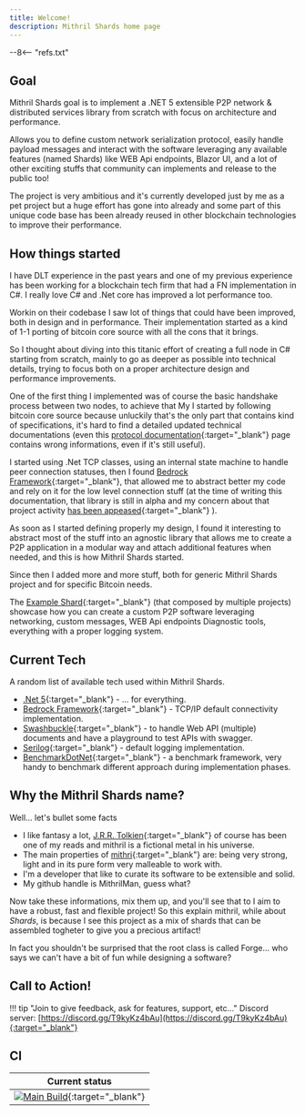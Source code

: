 ```yaml
---
title: Welcome!
description: Mithril Shards home page
---
```

--8<-- "refs.txt"

## Goal

Mithril Shards goal is to implement a .NET 5 extensible P2P network & distributed services library from scratch with focus on architecture and performance.

Allows you to define custom network serialization protocol, easily handle payload messages and interact with the software leveraging any available features (named Shards) like WEB Api endpoints, Blazor UI,  and a lot of other exciting stuffs that community can implements and release to the public too!

The project is very ambitious and it's currently developed just by me as a pet project but a huge effort has gone into already and some part of this unique code base has been already reused in other blockchain technologies to improve their performance.



## How things started

I have DLT experience in the past years and one of my previous experience has been working for a blockchain tech firm that had a FN implementation in C#.
I really love C# and .Net core has improved a lot performance too.

Workin on their codebase I saw lot of things that could have been improved, both in design and in performance. Their implementation started as a kind of 1-1 porting of bitcoin core source with all the cons that it brings.

So I thought about diving into this titanic effort of creating a full node in C# starting from scratch, mainly to go as deeper as possible into technical details, trying to focus both on a proper architecture design and performance improvements.

One of the first thing I implemented was of course the basic handshake process between two nodes, to achieve that My I started by following bitcoin core source because unluckily that's the only part that contains kind of specifications, it's hard to find a detailed updated technical documentations (even this [protocol documentation](https://en.bitcoin.it/wiki/Protocol_documentation){:target="_blank"} page contains wrong informations, even if it's still useful).

I started using .Net TCP classes, using an internal state machine to handle peer connection statuses, then I found [Bedrock Framework](https://github.com/davidfowl/BedrockFramework){:target="_blank"}, that allowed me to abstract better my code and rely on it for the low level connection stuff (at the time of writing this documentation, that library is still in alpha and my concern about that project activity [has been appeased](https://github.com/davidfowl/BedrockFramework/issues/105){:target="_blank"} ).

As soon as I started defining properly my design, I found it interesting to abstract most of the stuff into an agnostic library that allows me to create a P2P application in a modular way and attach additional features when needed, and this is how Mithril Shards started.

Since then I added more and more stuff, both for generic Mithril Shards project and for specific Bitcoin needs.

The [Example Shard](https://github.com/MithrilMan/MithrilShards/tree/master/src/MithrilShards.Example){:target="_blank"} (that composed by multiple projects) showcase how you can create a custom P2P software leveraging networking, custom messages, WEB Api endpoints Diagnostic tools, everything with a proper logging system.



## Current Tech

A random list of available tech used within Mithril Shards.

- [.Net 5](https://dotnet.microsoft.com/download/dotnet/5.0){:target="_blank"} - ... for everything.
- [Bedrock Framework](https://github.com/davidfowl/BedrockFramework/){:target="_blank"} - TCP/IP default connectivity implementation.
- [Swashbuckle](https://github.com/domaindrivendev/Swashbuckle.AspNetCore){:target="_blank"} - to handle Web API (multiple) documents and have a playground to test APIs with swagger.
- [Serilog](https://github.com/serilog/serilog-aspnetcore){:target="_blank"} - default logging implementation.
- [BenchmarkDotNet](https://github.com/dotnet/BenchmarkDotNet){:target="_blank"} - a benchmark framework, very handy to benchmark different approach during implementation phases.



## Why the Mithril Shards name?

Well... let's bullet some facts

- I like fantasy a lot, [J.R.R. Tolkien](https://en.wikipedia.org/wiki/J._R._R._Tolkien){:target="_blank"} of course has been one of my reads and mithril is a fictional metal in his universe.
- The main properties of [mithri](https://en.wikipedia.org/wiki/Mithril#Properties){:target="_blank"} are: being very strong, light and in its pure form very malleable to work with.
- I'm a developer that like to curate its software to be extensible and solid.
- My github handle is MithrilMan, guess what?

Now take these informations, mix them up, and you'll see that to I aim to have a robust, fast and flexible project!
So this explain mithril, while about *Shards*, is because I see this project as a mix of shards that can be assembled togheter to give you a precious artifact!

In fact you shouldn't be surprised that the root class is called Forge... who says we can't have a bit of fun while designing a software?



## Call to Action!

!!! tip "Join to give feedback, ask for features, support, etc..."
	Discord server: [https://discord.gg/T9kyKz4bAu](https://discord.gg/T9kyKz4bAu){:target="_blank"}  



## CI

| Current status                                               |
| ------------------------------------------------------------ |
| [![Main Build](https://github.com/MithrilMan/MithrilShards/actions/workflows/main-build.yml/badge.svg)](https://github.com/MithrilMan/MithrilShards/actions/workflows/main-build.yml){:target="_blank"} |